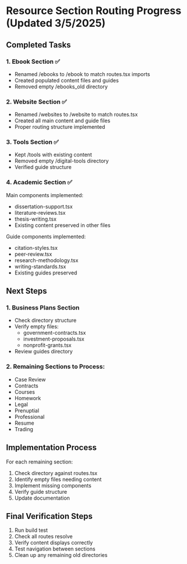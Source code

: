 # Resource Section Routing Progress (Updated 3/5/2025)

## Completed Tasks

### 1. Ebook Section ✅
- Renamed /ebooks to /ebook to match routes.tsx imports
- Created populated content files and guides
- Removed empty /ebooks_old directory

### 2. Website Section ✅
- Renamed /websites to /website to match routes.tsx
- Created all main content and guide files
- Proper routing structure implemented

### 3. Tools Section ✅
- Kept /tools with existing content
- Removed empty /digital-tools directory
- Verified guide structure

### 4. Academic Section ✅
Main components implemented:
- dissertation-support.tsx
- literature-reviews.tsx
- thesis-writing.tsx
- Existing content preserved in other files

Guide components implemented:
- citation-styles.tsx
- peer-review.tsx
- research-methodology.tsx
- writing-standards.tsx
- Existing guides preserved

## Next Steps

### 1. Business Plans Section
- Check directory structure
- Verify empty files:
  - government-contracts.tsx
  - investment-proposals.tsx
  - nonprofit-grants.tsx
- Review guides directory

### 2. Remaining Sections to Process:
- Case Review
- Contracts
- Courses
- Homework
- Legal
- Prenuptial
- Professional
- Resume
- Trading

## Implementation Process

For each remaining section:
1. Check directory against routes.tsx
2. Identify empty files needing content
3. Implement missing components
4. Verify guide structure
5. Update documentation

## Final Verification Steps
1. Run build test
2. Check all routes resolve
3. Verify content displays correctly
4. Test navigation between sections
5. Clean up any remaining old directories
